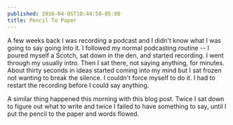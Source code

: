 ```yaml
---
published: 2016-04-05T10:44:50-05:00
title: Pencil To Paper
---
```

A few weeks back I was recording a podcast and I didn't know what I was going to say going into it. I followed my normal podcasting routine -- I poured myself a Scotch, sat down in the den, and started recording. I went through my usually intro. Then I sat there, not saying anything, for minutes. About thirty seconds in ideas started coming into my mind but I sat frozen not wanting to break the silence. I couldn't force myself to do it. I had to restart the recording before I could say anything.

A similar thing happened this morning with this blog post. Twice I sat down to figure out what to write and twice I failed to have something to say, until I put the pencil to the paper and words flowed.